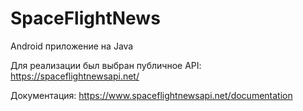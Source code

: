 # SpaceFlightNews

Android приложение на Java

Для реализации был выбран публичное API: https://spaceflightnewsapi.net/

Документация: https://www.spaceflightnewsapi.net/documentation
